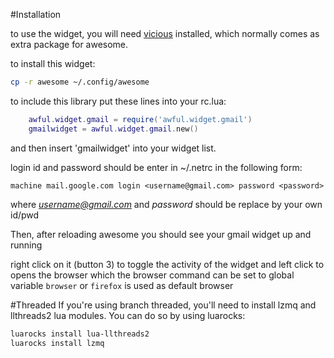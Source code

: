 #Installation

to use the widget, you will need [vicious](https://github.com/Mic92/vicious) installed, which normally comes as extra package for awesome.

to install this widget:

```sh
cp -r awesome ~/.config/awesome
```

to include this library put these lines into your rc.lua:

```lua
	awful.widget.gmail = require('awful.widget.gmail')
	gmailwidget = awful.widget.gmail.new()
```

and then insert 'gmailwidget' into your widget list.

login id and password should be enter in ~/.netrc in the following form:

	machine mail.google.com login <username@gmail.com> password <password>

where *username@gmail.com* and *password* should be replace by your own id/pwd

Then, after reloading awesome you should see your gmail widget up and running

right click on it (button 3) to toggle the activity of the widget and left click to opens the browser
which the browser command can be set to global variable ```browser``` or ```firefox``` is used as default browser

#Threaded
If you're using branch threaded, you'll need to install lzmq and llthreads2 lua modules. You can do so by using luarocks:

```sh
luarocks install lua-llthreads2
luarocks install lzmq
```
